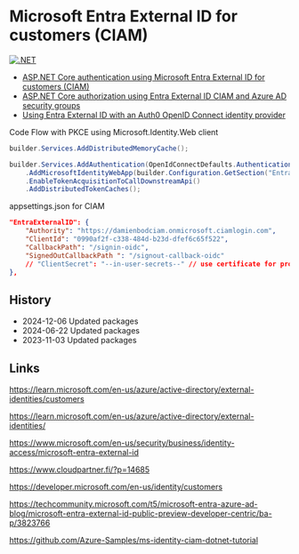 # Microsoft Entra External ID for customers (CIAM)

[![.NET](https://github.com/damienbod/EntraExternalIdCiam/actions/workflows/dotnet.yml/badge.svg)](https://github.com/damienbod/EntraExternalIdCiam/actions/workflows/dotnet.yml)

- [ASP.NET Core authentication using Microsoft Entra External ID for customers (CIAM)](https://damienbod.com/2023/05/30/asp-net-core-authentication-using-microsoft-entra-external-id-for-customers-ciam/)
- [ASP.NET Core authorization using Entra External ID CIAM and Azure AD security groups](https://damienbod.com/2023/06/05/asp-net-core-authorization-using-entra-external-id-ciam-and-azure-ad-security-groups/)
- [Using Entra External ID with an Auth0 OpenID Connect identity provider](https://damienbod.com/2024/12/09/using-entra-external-id-with-an-auth0-openid-connect-identity-provider/)

Code Flow with PKCE using Microsoft.Identity.Web client

```csharp
builder.Services.AddDistributedMemoryCache();

builder.Services.AddAuthentication(OpenIdConnectDefaults.AuthenticationScheme)
    .AddMicrosoftIdentityWebApp(builder.Configuration.GetSection("EntraExternalID"))
    .EnableTokenAcquisitionToCallDownstreamApi()
    .AddDistributedTokenCaches();
```

appsettings.json for CIAM

```json
"EntraExternalID": {
    "Authority": "https://damienbodciam.onmicrosoft.ciamlogin.com",
    "ClientId": "0990af2f-c338-484d-b23d-dfef6c65f522",
    "CallbackPath": "/signin-oidc",
    "SignedOutCallbackPath ": "/signout-callback-oidc"
    // "ClientSecret": "--in-user-secrets--" // use certificate for prod
},
```

## History

- 2024-12-06 Updated packages
- 2024-06-22 Updated packages
- 2023-11-03 Updated packages

## Links

https://learn.microsoft.com/en-us/azure/active-directory/external-identities/customers

https://learn.microsoft.com/en-us/azure/active-directory/external-identities/

https://www.microsoft.com/en-us/security/business/identity-access/microsoft-entra-external-id

https://www.cloudpartner.fi/?p=14685

https://developer.microsoft.com/en-us/identity/customers

https://techcommunity.microsoft.com/t5/microsoft-entra-azure-ad-blog/microsoft-entra-external-id-public-preview-developer-centric/ba-p/3823766

https://github.com/Azure-Samples/ms-identity-ciam-dotnet-tutorial
